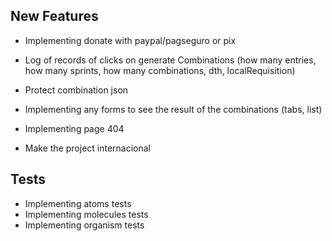 ## New Features

- Implementing donate with paypal/pagseguro or pix

- Log of records of clicks on generate Combinations (how many entries, how many sprints, how many combinations, dth, localRequisition)
- Protect combination json

- Implementing any forms to see the result of the combinations (tabs, list)
- Implementing page 404
- Make the project internacional

## Tests

- Implementing atoms tests
- Implementing molecules tests
- Implementing organism tests
